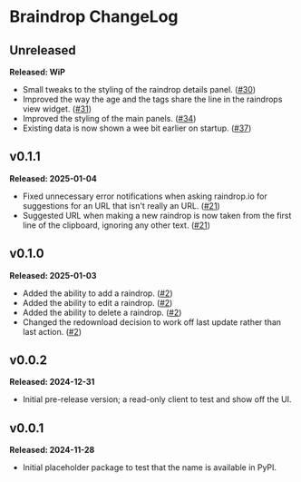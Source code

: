 # Braindrop ChangeLog

## Unreleased

**Released: WiP**

- Small tweaks to the styling of the raindrop details panel.
  ([#30](https://github.com/davep/braindrop/pull/30))
- Improved the way the age and the tags share the line in the raindrops view
  widget. ([#31](https://github.com/davep/braindrop/pull/31))
- Improved the styling of the main panels.
  ([#34](https://github.com/davep/braindrop/pull/34))
- Existing data is now shown a wee bit earlier on startup.
  ([#37](https://github.com/davep/braindrop/pull/37))

## v0.1.1

**Released: 2025-01-04**

- Fixed unnecessary error notifications when asking raindrop.io for
  suggestions for an URL that isn't really an URL.
  ([#21](https://github.com/davep/braindrop/pull/21))
- Suggested URL when making a new raindrop is now taken from the first line
  of the clipboard, ignoring any other text.
  ([#21](https://github.com/davep/braindrop/pull/21))

## v0.1.0

**Released: 2025-01-03**

- Added the ability to add a raindrop. ([#2](https://github.com/davep/braindrop/pull/2))
- Added the ability to edit a raindrop. ([#2](https://github.com/davep/braindrop/pull/2))
- Added the ability to delete a raindrop. ([#2](https://github.com/davep/braindrop/pull/2))
- Changed the redownload decision to work off last update rather than last
  action. ([#2](https://github.com/davep/braindrop/pull/2))

## v0.0.2

**Released: 2024-12-31**

- Initial pre-release version; a read-only client to test and show off the
  UI.

## v0.0.1

**Released: 2024-11-28**

- Initial placeholder package to test that the name is available in PyPI.

[//]: # (ChangeLog.md ends here)
